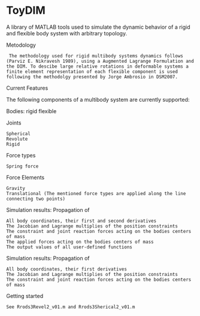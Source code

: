 # ToyDIM
A library of MATLAB tools  used to simulate the dynamic behavior of a rigid and flexible body system with arbitrary topology.

Metodology

     The methodology used for rigid multibody systems dynamics follows (Parviz E. Nikravesh 1989), using a Augmented Lagrange Formulation and the DIM. To descibe large relative rotations in deformable systems a finite element representation of each flexible component is used following the methodolgy presented by Jorge Ambrosio in DSM2007.

Current Features

The following components of a multibody system are currently supported:

Bodies:
     rigid 
     flexible

Joints

    Spherical
    Revolute
    Rigid

Force types

    Spring force

Force Elements

    Gravity
    Translational (The mentioned force types are applied along the line connecting two points)


Simulation results: Propagation of

    All body coordinates, their first and second derivatives
    The Jacobian and Lagrange multiplies of the position constraints
    The constraint and joint reaction forces acting on the bodies centers of mass
    The applied forces acting on the bodies centers of mass
    The output values of all user-defined functions

Simulation results: Propagation of

    All body coordinates, their first derivatives
    The Jacobian and Lagrange multiplies of the position constraints
    The constraint and joint reaction forces acting on the bodies centers of mass

Getting started

    See Rrods3Revel2_v01.m and Rrods3Sherical2_v01.m
